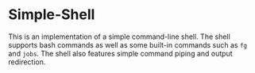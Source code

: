 # Simple-Shell

This is an implementation of a simple command-line shell. The shell supports bash commands as well as some built-in commands such as `fg` and `jobs`. The shell also features simple command piping and output redirection.


